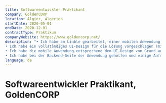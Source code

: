 ```yaml
---
title: Softwareentwickler Praktikant
company: GoldenCORP
location: Algier, Algerien
startDate: 2020-05-01
endDate: 2020-12-01
contractType: Praktikum
companyWebsite: https://www.goldencorp.net/
description: "• Ich habe an Linble gearbeitet, einer mobilen Anwendung, die darauf abzielt, Freiwillige und teilweise blinde Menschen miteinander zu verbinden, die Hilfe benötigen, um ihre täglichen Aufgaben zu erledigen
• Ich habe ein vollständiges UI-Design für die Lösung vorgeschlagen (mit Adobe XD)
• Ich habe die mobile Anwendung entsprechend dem UI-Design von Grund auf neu entwickelt (mit Flutter)
• Ich habe bei der Backend-Seite der Anwendung geholfen und einige Anfragen bearbeitet (Express.js und MongoDB)"
language: de
---
```


# Softwareentwickler Praktikant, GoldenCORP